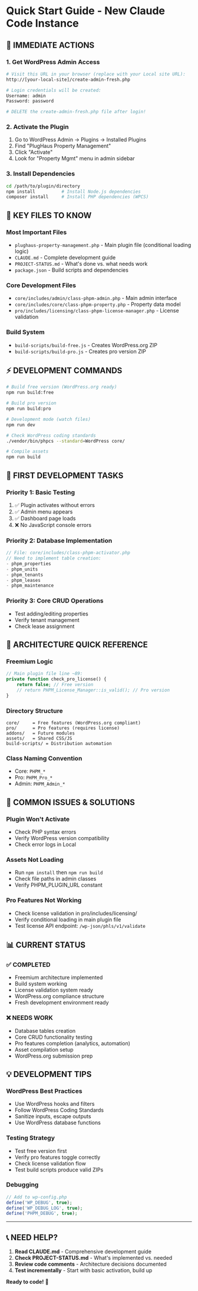 # Quick Start Guide - New Claude Code Instance

## 🚀 **IMMEDIATE ACTIONS**

### 1. **Get WordPress Admin Access**
```bash
# Visit this URL in your browser (replace with your Local site URL):
http://[your-local-site]/create-admin-fresh.php

# Login credentials will be created:
Username: admin
Password: password

# DELETE the create-admin-fresh.php file after login!
```

### 2. **Activate the Plugin**
1. Go to WordPress Admin → Plugins → Installed Plugins
2. Find "PlugHaus Property Management"
3. Click "Activate"
4. Look for "Property Mgmt" menu in admin sidebar

### 3. **Install Dependencies**
```bash
cd /path/to/plugin/directory
npm install          # Install Node.js dependencies
composer install     # Install PHP dependencies (WPCS)
```

## 📁 **KEY FILES TO KNOW**

### **Most Important Files**
- `plughaus-property-management.php` - Main plugin file (conditional loading logic)
- `CLAUDE.md` - Complete development guide
- `PROJECT-STATUS.md` - What's done vs. what needs work
- `package.json` - Build scripts and dependencies

### **Core Development Files**
- `core/includes/admin/class-phpm-admin.php` - Main admin interface
- `core/includes/core/class-phpm-property.php` - Property data model
- `pro/includes/licensing/class-phpm-license-manager.php` - License validation

### **Build System**
- `build-scripts/build-free.js` - Creates WordPress.org ZIP
- `build-scripts/build-pro.js` - Creates pro version ZIP

## ⚡ **DEVELOPMENT COMMANDS**

```bash
# Build free version (WordPress.org ready)
npm run build:free

# Build pro version  
npm run build:pro

# Development mode (watch files)
npm run dev

# Check WordPress coding standards
./vendor/bin/phpcs --standard=WordPress core/

# Compile assets
npm run build
```

## 🎯 **FIRST DEVELOPMENT TASKS**

### **Priority 1: Basic Testing**
1. ✅ Plugin activates without errors
2. ✅ Admin menu appears
3. ✅ Dashboard page loads
4. ❌ No JavaScript console errors

### **Priority 2: Database Implementation**
```php
// File: core/includes/class-phpm-activator.php
// Need to implement table creation:
- phpm_properties
- phpm_units  
- phpm_tenants
- phpm_leases
- phpm_maintenance
```

### **Priority 3: Core CRUD Operations**
- Test adding/editing properties
- Verify tenant management
- Check lease assignment

## 🔧 **ARCHITECTURE QUICK REFERENCE**

### **Freemium Logic**
```php
// Main plugin file line ~89:
private function check_pro_license() {
    return false; // Free version
    // return PHPM_License_Manager::is_valid(); // Pro version
}
```

### **Directory Structure**
```
core/     = Free features (WordPress.org compliant)
pro/      = Pro features (requires license)
addons/   = Future modules
assets/   = Shared CSS/JS
build-scripts/ = Distribution automation
```

### **Class Naming Convention**
- Core: `PHPM_*`
- Pro: `PHPM_Pro_*` 
- Admin: `PHPM_Admin_*`

## 🐛 **COMMON ISSUES & SOLUTIONS**

### **Plugin Won't Activate**
- Check PHP syntax errors
- Verify WordPress version compatibility
- Check error logs in Local

### **Assets Not Loading**
- Run `npm install` then `npm run build`
- Check file paths in admin classes
- Verify PHPM_PLUGIN_URL constant

### **Pro Features Not Working**
- Check license validation in pro/includes/licensing/
- Verify conditional loading in main plugin file
- Test license API endpoint: `/wp-json/phls/v1/validate`

## 📊 **CURRENT STATUS**

### ✅ **COMPLETED**
- Freemium architecture implemented
- Build system working
- License validation system ready
- WordPress.org compliance structure
- Fresh development environment ready

### ❌ **NEEDS WORK** 
- Database tables creation
- Core CRUD functionality testing
- Pro features completion (analytics, automation)
- Asset compilation setup
- WordPress.org submission prep

## 💡 **DEVELOPMENT TIPS**

### **WordPress Best Practices**
- Use WordPress hooks and filters
- Follow WordPress Coding Standards
- Sanitize inputs, escape outputs
- Use WordPress database functions

### **Testing Strategy**
- Test free version first
- Verify pro features toggle correctly
- Check license validation flow
- Test build scripts produce valid ZIPs

### **Debugging**
```php
// Add to wp-config.php
define('WP_DEBUG', true);
define('WP_DEBUG_LOG', true);
define('PHPM_DEBUG', true);
```

---

## 📞 **NEED HELP?**

1. **Read CLAUDE.md** - Comprehensive development guide
2. **Check PROJECT-STATUS.md** - What's implemented vs. needed
3. **Review code comments** - Architecture decisions documented
4. **Test incrementally** - Start with basic activation, build up

**Ready to code!** 🚀